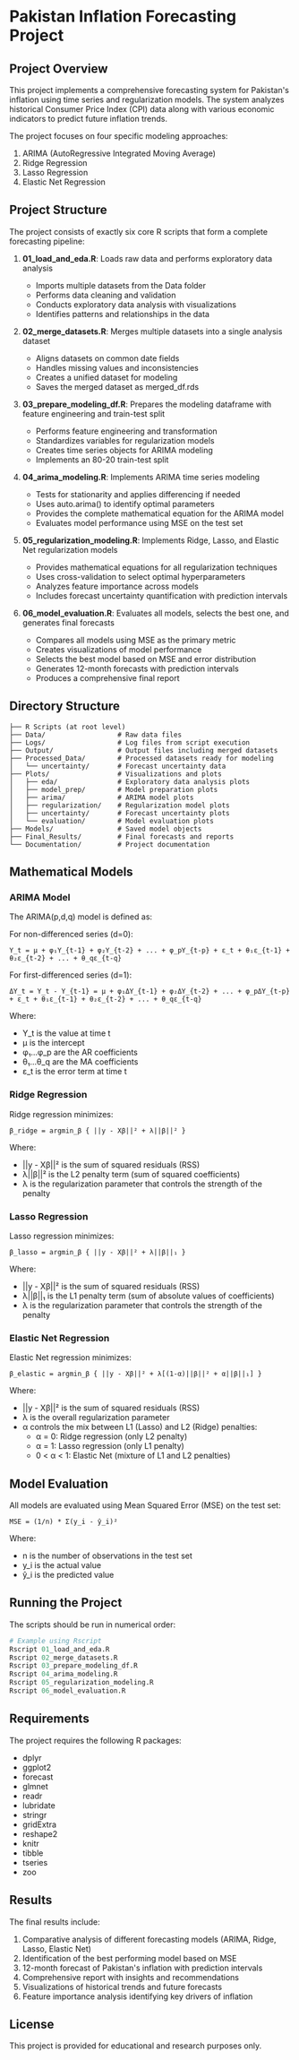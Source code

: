 # Pakistan Inflation Forecasting Project

## Project Overview

This project implements a comprehensive forecasting system for Pakistan's inflation using time series and regularization models. The system analyzes historical Consumer Price Index (CPI) data along with various economic indicators to predict future inflation trends.

The project focuses on four specific modeling approaches:
1. ARIMA (AutoRegressive Integrated Moving Average)
2. Ridge Regression
3. Lasso Regression
4. Elastic Net Regression

## Project Structure

The project consists of exactly six core R scripts that form a complete forecasting pipeline:

1. **01_load_and_eda.R**: Loads raw data and performs exploratory data analysis
   - Imports multiple datasets from the Data folder
   - Performs data cleaning and validation
   - Conducts exploratory data analysis with visualizations
   - Identifies patterns and relationships in the data

2. **02_merge_datasets.R**: Merges multiple datasets into a single analysis dataset
   - Aligns datasets on common date fields
   - Handles missing values and inconsistencies
   - Creates a unified dataset for modeling
   - Saves the merged dataset as merged_df.rds

3. **03_prepare_modeling_df.R**: Prepares the modeling dataframe with feature engineering and train-test split
   - Performs feature engineering and transformation
   - Standardizes variables for regularization models
   - Creates time series objects for ARIMA modeling
   - Implements an 80-20 train-test split

4. **04_arima_modeling.R**: Implements ARIMA time series modeling
   - Tests for stationarity and applies differencing if needed
   - Uses auto.arima() to identify optimal parameters
   - Provides the complete mathematical equation for the ARIMA model
   - Evaluates model performance using MSE on the test set

5. **05_regularization_modeling.R**: Implements Ridge, Lasso, and Elastic Net regularization models
   - Provides mathematical equations for all regularization techniques
   - Uses cross-validation to select optimal hyperparameters
   - Analyzes feature importance across models
   - Includes forecast uncertainty quantification with prediction intervals

6. **06_model_evaluation.R**: Evaluates all models, selects the best one, and generates final forecasts
   - Compares all models using MSE as the primary metric
   - Creates visualizations of model performance
   - Selects the best model based on MSE and error distribution
   - Generates 12-month forecasts with prediction intervals
   - Produces a comprehensive final report

## Directory Structure

```
├── R Scripts (at root level)
├── Data/                  # Raw data files
├── Logs/                  # Log files from script execution
├── Output/                # Output files including merged datasets
├── Processed_Data/        # Processed datasets ready for modeling
│   └── uncertainty/       # Forecast uncertainty data
├── Plots/                 # Visualizations and plots
│   ├── eda/               # Exploratory data analysis plots
│   ├── model_prep/        # Model preparation plots
│   ├── arima/             # ARIMA model plots
│   ├── regularization/    # Regularization model plots
│   ├── uncertainty/       # Forecast uncertainty plots
│   └── evaluation/        # Model evaluation plots
├── Models/                # Saved model objects
├── Final_Results/         # Final forecasts and reports
└── Documentation/         # Project documentation
```

## Mathematical Models

### ARIMA Model

The ARIMA(p,d,q) model is defined as:

For non-differenced series (d=0):
```
Y_t = μ + φ₁Y_{t-1} + φ₂Y_{t-2} + ... + φ_pY_{t-p} + ε_t + θ₁ε_{t-1} + θ₂ε_{t-2} + ... + θ_qε_{t-q}
```

For first-differenced series (d=1):
```
ΔY_t = Y_t - Y_{t-1} = μ + φ₁ΔY_{t-1} + φ₂ΔY_{t-2} + ... + φ_pΔY_{t-p} + ε_t + θ₁ε_{t-1} + θ₂ε_{t-2} + ... + θ_qε_{t-q}
```

Where:
- Y_t is the value at time t
- μ is the intercept
- φ₁...φ_p are the AR coefficients
- θ₁...θ_q are the MA coefficients
- ε_t is the error term at time t

### Ridge Regression

Ridge regression minimizes:
```
β_ridge = argmin_β { ||y - Xβ||² + λ||β||² }
```

Where:
- ||y - Xβ||² is the sum of squared residuals (RSS)
- λ||β||² is the L2 penalty term (sum of squared coefficients)
- λ is the regularization parameter that controls the strength of the penalty

### Lasso Regression

Lasso regression minimizes:
```
β_lasso = argmin_β { ||y - Xβ||² + λ||β||₁ }
```

Where:
- ||y - Xβ||² is the sum of squared residuals (RSS)
- λ||β||₁ is the L1 penalty term (sum of absolute values of coefficients)
- λ is the regularization parameter that controls the strength of the penalty

### Elastic Net Regression

Elastic Net regression minimizes:
```
β_elastic = argmin_β { ||y - Xβ||² + λ[(1-α)||β||² + α||β||₁] }
```

Where:
- ||y - Xβ||² is the sum of squared residuals (RSS)
- λ is the overall regularization parameter
- α controls the mix between L1 (Lasso) and L2 (Ridge) penalties:
  - α = 0: Ridge regression (only L2 penalty)
  - α = 1: Lasso regression (only L1 penalty)
  - 0 < α < 1: Elastic Net (mixture of L1 and L2 penalties)

## Model Evaluation

All models are evaluated using Mean Squared Error (MSE) on the test set:
```
MSE = (1/n) * Σ(y_i - ŷ_i)²
```

Where:
- n is the number of observations in the test set
- y_i is the actual value
- ŷ_i is the predicted value

## Running the Project

The scripts should be run in numerical order:

```r
# Example using Rscript
Rscript 01_load_and_eda.R
Rscript 02_merge_datasets.R
Rscript 03_prepare_modeling_df.R
Rscript 04_arima_modeling.R
Rscript 05_regularization_modeling.R
Rscript 06_model_evaluation.R
```

## Requirements

The project requires the following R packages:

- dplyr
- ggplot2
- forecast
- glmnet
- readr
- lubridate
- stringr
- gridExtra
- reshape2
- knitr
- tibble
- tseries
- zoo

## Results

The final results include:

1. Comparative analysis of different forecasting models (ARIMA, Ridge, Lasso, Elastic Net)
2. Identification of the best performing model based on MSE
3. 12-month forecast of Pakistan's inflation with prediction intervals
4. Comprehensive report with insights and recommendations
5. Visualizations of historical trends and future forecasts
6. Feature importance analysis identifying key drivers of inflation

## License

This project is provided for educational and research purposes only.
